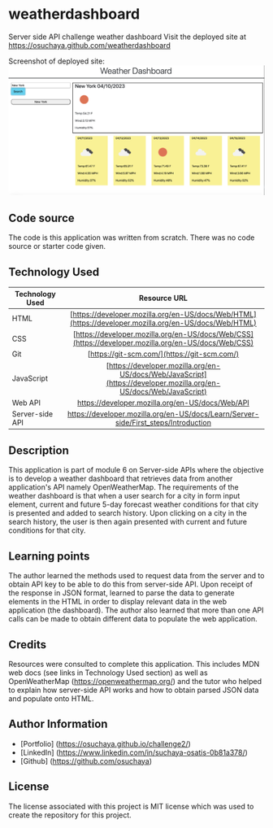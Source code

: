# weatherdashboard
Server side API challenge weather dashboard
Visit the deployed site at https://osuchaya.github.com/weatherdashboard 

Screenshot of deployed site:
![](/Assets/Deployed%20weatherdb%20app.png)

## Code source
The code is this application was written from scratch. There was no code source or starter code given.

## Technology Used 

| Technology Used         | Resource URL           | 
| ------------- |:-------------:| 
| HTML    | [https://developer.mozilla.org/en-US/docs/Web/HTML](https://developer.mozilla.org/en-US/docs/Web/HTML) | 
| CSS     | [https://developer.mozilla.org/en-US/docs/Web/CSS](https://developer.mozilla.org/en-US/docs/Web/CSS)      |   
| Git | [https://git-scm.com/](https://git-scm.com/)     |    
| JavaScript | [https://developer.mozilla.org/en-US/docs/Web/JavaScript](https://developer.mozilla.org/en-US/docs/Web/JavaScript) |
| Web API |  https://developer.mozilla.org/en-US/docs/Web/API | (https://developer.mozilla.org/en-US/docs/Web/API) |
| Server-side API | https://developer.mozilla.org/en-US/docs/Learn/Server-side/First_steps/Introduction | (https://developer.mozilla.org/en-US/docs/Learn/Server-side/First_steps/Introduction) |

## Description

This application is part of module 6 on Server-side APIs where the objective is to develop a weather dashboard that retrieves data from another application's API namely OpenWeatherMap. The requirements of the weather dashboard is that when a user search for a city in form input element, current and future 5-day forecast weather conditions for that city is presented and added to search history. Upon clicking on a city in the search history, the user is then again presented with current and future conditions for that city.

## Learning points
The author learned the methods used to request data from the server and to obtain API key to be able to do this from server-side API. Upon receipt of the response in JSON format, learned to parse the data to generate elements in the HTML in order to display relevant data in the web application (the dashboard). The author also learned that more than one API calls can be made to obtain different data to populate the web application.

## Credits
Resources were consulted to complete this application. This includes MDN web docs (see links in Technology Used section) as well as OpenWeatherMap (https://openweathermap.org/) and the tutor who helped to explain how server-side API works and how to obtain parsed JSON data and populate onto HTML.

## Author Information
* [Portfolio] (https://osuchaya.github.io/challenge2/)
* [LinkedIn] (https://www.linkedin.com/in/suchaya-osatis-0b81a378/)
* [Github] (https://github.com/osuchaya)

## License
The license associated with this project is MIT license which was used to create the repository for this project.